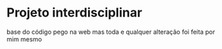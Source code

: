 # Projeto interdisciplinar

base do código pego na web mas toda e qualquer alteração foi feita por mim mesmo   

